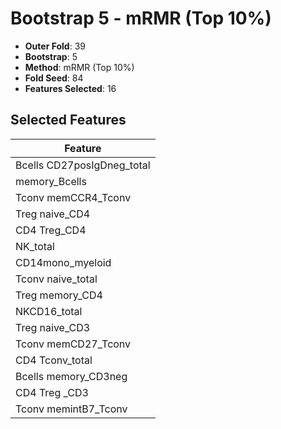# Bootstrap 5 - mRMR (Top 10%)

- **Outer Fold**: 39
- **Bootstrap**: 5
- **Method**: mRMR (Top 10%)
- **Fold Seed**: 84
- **Features Selected**: 16

## Selected Features

| Feature |
|---------|
| Bcells CD27posIgDneg_total |
| memory_Bcells |
| Tconv memCCR4_Tconv |
| Treg naive_CD4 |
| CD4 Treg_CD4 |
| NK_total |
| CD14mono_myeloid |
| Tconv naive_total |
| Treg memory_CD4 |
| NKCD16_total |
| Treg naive_CD3 |
| Tconv memCD27_Tconv |
| CD4 Tconv_total |
| Bcells memory_CD3neg |
| CD4 Treg _CD3 |
| Tconv memintB7_Tconv |
